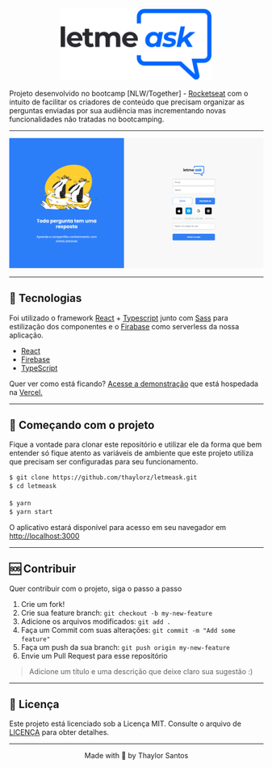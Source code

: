 <p align="center">
  <img alt="Letmeask" src=".github/logo.svg" width="300px">
</p>

Projeto desenvolvido no bootcamp [NLW/Together] - [Rocketseat](https://rocketseat.com.br/) com o intuito de facilitar os criadores de conteúdo que precisam organizar as perguntas enviadas por sua audiência mas incrementando novas funcionalidades não tratadas no bootcamping.

---

![.github/homepage.png](.github/homepage.png)

---

## 🧪 Tecnologias

Foi utilizado o framework [React](https://reactjs.org/) + [Typescript](https://www.typescriptlang.org/) junto com [Sass](https://sass-lang.com/) para estilização dos componentes e o [Firabase](https://firebase.google.com/) como serverless da nossa aplicação.

- [React](https://reactjs.org/)
- [Firebase](https://firebase.google.com/)
- [TypeScript](https://www.typescriptlang.org/)

Quer ver como está ficando? [Acesse a demonstração](https://letmeask-mu-orpin.vercel.app/) que está hospedada na [Vercel](https://vercel.com/)[.](https://letmeask-mu-orpin.vercel.app/)

---

## 🚀 Começando com o projeto

Fique a vontade para clonar este repositório e utilizar ele da forma que bem entender só fique atento as variáveis de ambiente que este projeto utiliza que precisam ser configuradas para seu funcionamento.

```bash
$ git clone https://github.com/thaylorz/letmeask.git
$ cd letmeask

$ yarn
$ yarn start
```

O aplicativo estará disponível para acesso em seu navegador em [http://localhost:3000](http://localhost:3000)

---

## 🆘 Contribuir

Quer contribuir com o projeto, siga o passo a passo

1. Crie um fork!
2. Crie sua feature branch: `git checkout -b my-new-feature`
3. Adicione os arquivos modificados: `git add .`
4. Faça um Commit com suas alterações: `git commit -m "Add some feature"`
5. Faça um push da sua branch: `git push origin my-new-feature`
6. Envie um Pull Request para esse repositório 

> Adicione um título e uma descrição que deixe claro sua sugestão :)

---

## 📝 Licença

Este projeto está licenciado sob a Licença MIT. Consulte o arquivo de [LICENÇA](https://github.com/thaylorz/letmeask/blob/master/LICENSE) para obter detalhes.

---

<p align="center">
  Made with 💙 by Thaylor Santos
</p>
